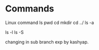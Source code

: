 # Commands
Linux command
ls
pwd
cd
mkdir
cd ../
ls -a

ls -l
ls -S

changing in sub branch exp by kashyap.
